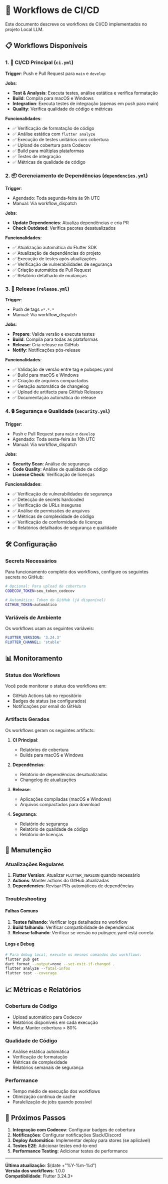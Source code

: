 # 🚀 Workflows de CI/CD

Este documento descreve os workflows de CI/CD implementados no projeto Local LLM.

## 📋 Workflows Disponíveis

### 1. 🔄 CI/CD Principal (`ci.yml`)

**Trigger**: Push e Pull Request para `main` e `develop`

**Jobs**:
- **Test & Analysis**: Executa testes, análise estática e verifica formatação
- **Build**: Compila para macOS e Windows
- **Integration**: Executa testes de integração (apenas em push para main)
- **Quality**: Verifica qualidade do código e métricas

**Funcionalidades**:
- ✅ Verificação de formatação de código
- ✅ Análise estática com `flutter analyze`
- ✅ Execução de testes unitários com cobertura
- ✅ Upload de cobertura para Codecov
- ✅ Build para múltiplas plataformas
- ✅ Testes de integração
- ✅ Métricas de qualidade de código

### 2. 📦 Gerenciamento de Dependências (`dependencies.yml`)

**Trigger**: 
- Agendado: Toda segunda-feira às 9h UTC
- Manual: Via workflow_dispatch

**Jobs**:
- **Update Dependencies**: Atualiza dependências e cria PR
- **Check Outdated**: Verifica pacotes desatualizados

**Funcionalidades**:
- ✅ Atualização automática do Flutter SDK
- ✅ Atualização de dependências do projeto
- ✅ Execução de testes após atualizações
- ✅ Verificação de vulnerabilidades de segurança
- ✅ Criação automática de Pull Request
- ✅ Relatório detalhado de mudanças

### 3. 🚀 Release (`release.yml`)

**Trigger**: 
- Push de tags `v*.*.*`
- Manual: Via workflow_dispatch

**Jobs**:
- **Prepare**: Valida versão e executa testes
- **Build**: Compila para todas as plataformas
- **Release**: Cria release no GitHub
- **Notify**: Notificações pós-release

**Funcionalidades**:
- ✅ Validação de versão entre tag e pubspec.yaml
- ✅ Build para macOS e Windows
- ✅ Criação de arquivos compactados
- ✅ Geração automática de changelog
- ✅ Upload de artifacts para GitHub Releases
- ✅ Documentação automática do release

### 4. 🔒 Segurança e Qualidade (`security.yml`)

**Trigger**: 
- Push e Pull Request para `main` e `develop`
- Agendado: Toda sexta-feira às 10h UTC
- Manual: Via workflow_dispatch

**Jobs**:
- **Security Scan**: Análise de segurança
- **Code Quality**: Análise de qualidade de código
- **License Check**: Verificação de licenças

**Funcionalidades**:
- ✅ Verificação de vulnerabilidades de segurança
- ✅ Detecção de secrets hardcoded
- ✅ Verificação de URLs inseguras
- ✅ Análise de permissões de arquivos
- ✅ Métricas de complexidade de código
- ✅ Verificação de conformidade de licenças
- ✅ Relatórios detalhados de segurança e qualidade

## 🛠️ Configuração

### Secrets Necessários

Para funcionamento completo dos workflows, configure os seguintes secrets no GitHub:

```bash
# Opcional: Para upload de cobertura
CODECOV_TOKEN=seu_token_codecov

# Automático: Token do GitHub (já disponível)
GITHUB_TOKEN=automático
```

### Variáveis de Ambiente

Os workflows usam as seguintes variáveis:

```yaml
FLUTTER_VERSION: '3.24.3'
FLUTTER_CHANNEL: 'stable'
```

## 📊 Monitoramento

### Status dos Workflows

Você pode monitorar o status dos workflows em:
- GitHub Actions tab no repositório
- Badges de status (se configurados)
- Notificações por email do GitHub

### Artifacts Gerados

Os workflows geram os seguintes artifacts:

1. **CI Principal**:
   - Relatórios de cobertura
   - Builds para macOS e Windows

2. **Dependências**:
   - Relatório de dependências desatualizadas
   - Changelog de atualizações

3. **Release**:
   - Aplicações compiladas (macOS e Windows)
   - Arquivos compactados para download

4. **Segurança**:
   - Relatório de segurança
   - Relatório de qualidade de código
   - Relatório de licenças

## 🔧 Manutenção

### Atualizações Regulares

1. **Flutter Version**: Atualizar `FLUTTER_VERSION` quando necessário
2. **Actions**: Manter actions do GitHub atualizadas
3. **Dependencies**: Revisar PRs automáticos de dependências

### Troubleshooting

#### Falhas Comuns

1. **Testes falhando**: Verificar logs detalhados no workflow
2. **Build falhando**: Verificar compatibilidade de dependências
3. **Release falhando**: Verificar se versão no pubspec.yaml está correta

#### Logs e Debug

```bash
# Para debug local, execute os mesmos comandos dos workflows:
flutter pub get
dart format --output=none --set-exit-if-changed .
flutter analyze --fatal-infos
flutter test --coverage
```

## 📈 Métricas e Relatórios

### Cobertura de Código

- Upload automático para Codecov
- Relatórios disponíveis em cada execução
- Meta: Manter cobertura > 80%

### Qualidade de Código

- Análise estática automática
- Verificação de formatação
- Métricas de complexidade
- Relatórios semanais de segurança

### Performance

- Tempo médio de execução dos workflows
- Otimização contínua de cache
- Paralelização de jobs quando possível

## 🎯 Próximos Passos

1. **Integração com Codecov**: Configurar badges de cobertura
2. **Notificações**: Configurar notificações Slack/Discord
3. **Deploy Automático**: Implementar deploy para stores (se aplicável)
4. **Testes E2E**: Adicionar testes end-to-end
5. **Performance Testing**: Adicionar testes de performance

---

**Última atualização**: $(date +"%Y-%m-%d")  
**Versão dos workflows**: 1.0.0  
**Compatibilidade**: Flutter 3.24.3+